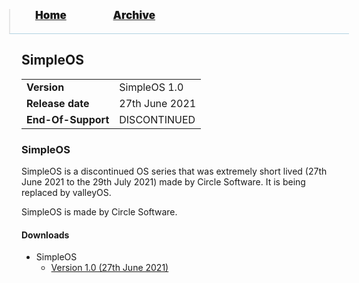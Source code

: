 <blockquote style="background: #0000;border-bottom: 1px solid #B2D2E1;height: 30px;margin: 0 -20px 20px;padding: 0px 20px 9px 40px;">
  <p style=""><a href="https://pptos-org.github.io/pptos/" style="font-size: 17px;font-weight: 900;font-style: normal;text-shadow: rgba(255,255,255,0.9) 0 1px 0;">Home</a>&nbsp;&nbsp;&nbsp;&nbsp;&nbsp;&nbsp;&nbsp;&nbsp;&nbsp;&nbsp;&nbsp;&nbsp;&nbsp;&nbsp;&nbsp;&nbsp;&nbsp;&nbsp;
    <a href="https://pptos-org.github.io/pptos/archive/" style="font-size: 17px;font-weight: 900;font-style: normal;text-shadow: rgba(255,255,255,0.9) 0 1px 0;">Archive</a>
  </p>
</blockquote>

## SimpleOS

|                           |                               |
| ------------------------- | ----------------------------- |
| **Version**               | SimpleOS 1.0                  |
| **Release date**          | 27th June 2021                |
| **End-Of-Support**        | DISCONTINUED                  |

### SimpleOS

SimpleOS is a discontinued OS series that was extremely short lived (27th June 2021 to the 29th July 2021) made by Circle Software. It is being replaced by valleyOS.

SimpleOS is made by Circle Software.

#### Downloads

- SimpleOS
  - [Version 1.0 (27th June 2021)](https://github.com/pptos-org/pptos/raw/gh-pages/files/Simple_OS/simpleOS%201.0.pptm)

<body style="background-image: url(https://raw.githubusercontent.com/hexa-one/pptos-wiki/gh-pages/assets/background/background.png);background-repeat: no-repeat;background-attachment: fixed;background-size: cover;">
